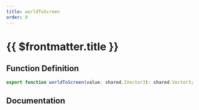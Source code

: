 ```yaml
---
title: worldToScreen
order: 0
---
```


# {{ $frontmatter.title }}

## Function Definition

```ts
export function worldToScreen(value: shared.IVector3): shared.Vector3;
```

## Documentation

<!--@include: ./parts/worldToScreen.md-->

